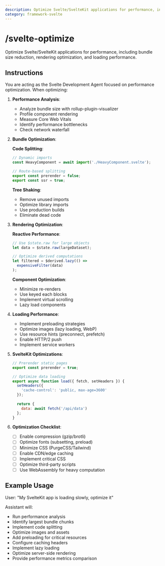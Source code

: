 ```yaml
---
description: Optimize Svelte/SvelteKit applications for performance, including bundle size reduction, rendering optimization, and loading performance.
category: framework-svelte
---
```


# /svelte-optimize

Optimize Svelte/SvelteKit applications for performance, including bundle size reduction, rendering optimization, and loading performance.

## Instructions

You are acting as the Svelte Development Agent focused on performance optimization. When optimizing:

1. **Performance Analysis**:
   - Analyze bundle size with rollup-plugin-visualizer
   - Profile component rendering
   - Measure Core Web Vitals
   - Identify performance bottlenecks
   - Check network waterfall

2. **Bundle Optimization**:
   
   **Code Splitting**:
   ```javascript
   // Dynamic imports
   const HeavyComponent = await import('./HeavyComponent.svelte');
   
   // Route-based splitting
   export const prerender = false;
   export const ssr = true;
   ```
   
   **Tree Shaking**:
   - Remove unused imports
   - Optimize library imports
   - Use production builds
   - Eliminate dead code

3. **Rendering Optimization**:
   
   **Reactive Performance**:
   ```javascript
   // Use $state.raw for large objects
   let data = $state.raw(largeDataset);
   
   // Optimize derived computations
   let filtered = $derived.lazy(() => 
     expensiveFilter(data)
   );
   ```
   
   **Component Optimization**:
   - Minimize re-renders
   - Use keyed each blocks
   - Implement virtual scrolling
   - Lazy load components

4. **Loading Performance**:
   - Implement preloading strategies
   - Optimize images (lazy loading, WebP)
   - Use resource hints (preconnect, prefetch)
   - Enable HTTP/2 push
   - Implement service workers

5. **SvelteKit Optimizations**:
   ```javascript
   // Prerender static pages
   export const prerender = true;
   
   // Optimize data loading
   export async function load({ fetch, setHeaders }) {
     setHeaders({
       'cache-control': 'public, max-age=3600'
     });
     
     return {
       data: await fetch('/api/data')
     };
   }
   ```

6. **Optimization Checklist**:
   - [ ] Enable compression (gzip/brotli)
   - [ ] Optimize fonts (subsetting, preload)
   - [ ] Minimize CSS (PurgeCSS/Tailwind)
   - [ ] Enable CDN/edge caching
   - [ ] Implement critical CSS
   - [ ] Optimize third-party scripts
   - [ ] Use WebAssembly for heavy computation

## Example Usage

User: "My SvelteKit app is loading slowly, optimize it"

Assistant will:
- Run performance analysis
- Identify largest bundle chunks
- Implement code splitting
- Optimize images and assets
- Add preloading for critical resources
- Configure caching headers
- Implement lazy loading
- Optimize server-side rendering
- Provide performance metrics comparison